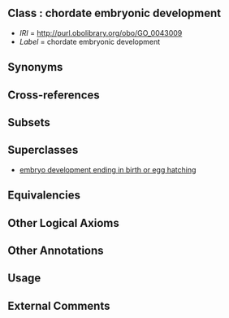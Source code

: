 
## Class : chordate embryonic development

 * *IRI* = http://purl.obolibrary.org/obo/GO_0043009
 * *Label* = chordate embryonic development

## Synonyms


## Cross-references


## Subsets


## Superclasses

 * [embryo development ending in birth or egg hatching](../../GO/92/GO_0009792.md)

## Equivalencies


## Other Logical Axioms


## Other Annotations


## Usage


## External Comments

